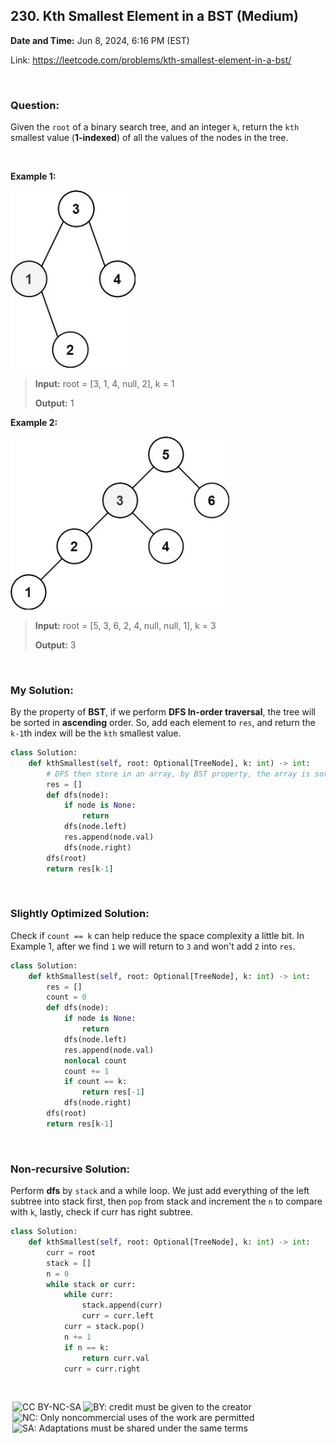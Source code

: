 ## 230. Kth Smallest Element in a BST (Medium)
**Date and Time:** Jun 8, 2024, 6:16 PM (EST)

Link: https://leetcode.com/problems/kth-smallest-element-in-a-bst/

<br>

### Question:
Given the `root` of a binary search tree, and an integer `k`, return the `kth` smallest value (**1-indexed**) of all the values of the nodes in the tree.

<br>

**Example 1:**

<img src="../images/230_1.jpg" alt="drawing" width="200"/>

> **Input:** root = [3, 1, 4, null, 2], k = 1
> 
> **Output:** 1

**Example 2:**

<img src="../images/230_2.jpg" alt="drawing" width="350"/>

> **Input:** root = [5, 3, 6, 2, 4, null, null, 1], k = 3
> 
> **Output:** 3

<br>

### My Solution:
By the property of **BST**, if we perform **DFS In-order traversal**, the tree will be sorted in **ascending** order. So, add each element to `res`, and return the `k-1`th index will be the `kth` smallest value.
```python
class Solution:
    def kthSmallest(self, root: Optional[TreeNode], k: int) -> int:
        # DFS then store in an array, by BST property, the array is sorted
        res = []
        def dfs(node):
            if node is None:
                return
            dfs(node.left)
            res.append(node.val)
            dfs(node.right)
        dfs(root)
        return res[k-1]
```
<br>

### Slightly Optimized Solution:
Check if `count == k` can help reduce the space complexity a little bit. In Example 1, after we find `1` we will return to `3` and won't add `2` into `res`.
```python
class Solution:
    def kthSmallest(self, root: Optional[TreeNode], k: int) -> int:
        res = []
        count = 0
        def dfs(node):
            if node is None:
                return
            dfs(node.left)
            res.append(node.val)
            nonlocal count
            count += 1
            if count == k:
                return res[-1]
            dfs(node.right)
        dfs(root)
        return res[k-1]
```

<br>

### Non-recursive Solution:
Perform **dfs** by `stack` and a while loop. We just add everything of the left subtree into stack first, then `pop` from stack and increment the `n` to compare with `k`, lastly, check if curr has right subtree.
```python
class Solution:
    def kthSmallest(self, root: Optional[TreeNode], k: int) -> int:
        curr = root
        stack = []
        n = 0
        while stack or curr:
            while curr:
                stack.append(curr)
                curr = curr.left
            curr = stack.pop()
            n += 1
            if n == k:
                return curr.val
            curr = curr.right
```

<br>

<img style="height:22px!important;margin-left:3px;vertical-align:text-bottom;" src="https://mirrors.creativecommons.org/presskit/icons/cc.svg?ref=chooser-v1" alt="CC BY-NC-SA" title="CC BY-NC-SA"><img style="height:22px!important;margin-left:3px;vertical-align:text-bottom;" src="https://mirrors.creativecommons.org/presskit/icons/by.svg?ref=chooser-v1" alt="BY: credit must be given to the creator" title="BY: credit must be given to the creator"><img style="height:22px!important;margin-left:3px;vertical-align:text-bottom;" src="https://mirrors.creativecommons.org/presskit/icons/nc.svg?ref=chooser-v1" alt="NC: Only noncommercial uses of the work are permitted" title="NC: Only noncommercial uses of the work are permitted"><img style="height:22px!important;margin-left:3px;vertical-align:text-bottom;" src="https://mirrors.creativecommons.org/presskit/icons/sa.svg?ref=chooser-v1" alt="SA: Adaptations must be shared under the same terms" title="SA: Adaptations must be shared under the same terms">